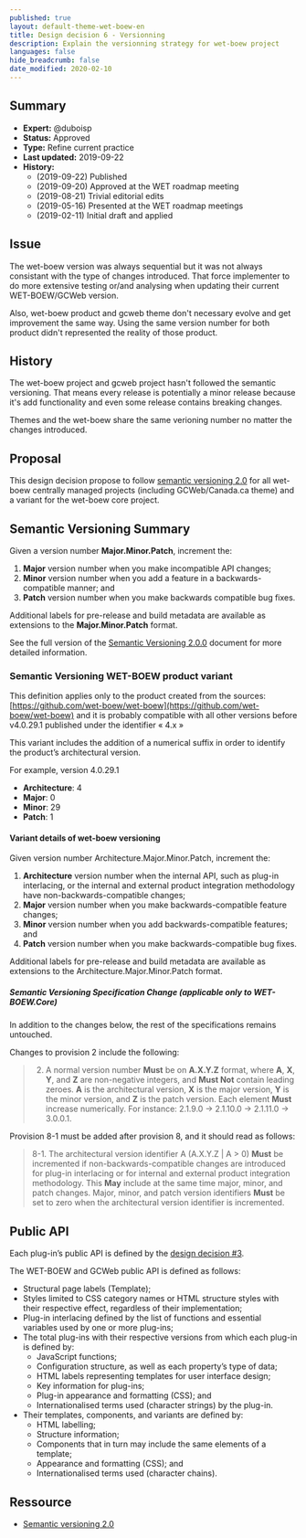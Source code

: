 ```yaml
---
published: true
layout: default-theme-wet-boew-en
title: Design decision 6 - Versionning
description: Explain the versionning strategy for wet-boew project
languages: false
hide_breadcrumb: false
date_modified: 2020-02-10
---
```


## Summary

* **Expert:** @duboisp
* **Status:** Approved
* **Type:** Refine current practice
* **Last updated:** 2019-09-22
* **History:**
	* (2019-09-22) Published
	* (2019-09-20) Approved at the WET roadmap meeting
	* (2019-08-21) Trivial editorial edits
	* (2019-05-16) Presented at the WET roadmap meetings
	* (2019-02-11) Initial draft and applied

## Issue

The wet-boew version was always sequential but it was not always consistant with the type of changes introduced. That force implementer to do more extensive testing or/and analysing when updating their current WET-BOEW/GCWeb version.

Also, wet-boew product and gcweb theme don't necessary evolve and get improvement the same way. Using the same version number for both product didn't represented the reality of those product.

## History
The wet-boew project and gcweb project hasn't followed the semantic versioning. That means every release is potentially a minor release because it's add functionality and even some release contains breaking changes.

Themes and the wet-boew share the same verioning number no matter the changes introduced.

## Proposal

This design decision propose to follow [semantic versioning 2.0](https://semver.org/) for all wet-boew centrally managed projects (including GCWeb/Canada.ca theme) and a variant for the wet-boew core project.

## Semantic Versioning Summary

Given a version number **Major.Minor.Patch**, increment the:

1. **Major** version number when you make incompatible API changes;
2. **Minor** version number when you add a feature in a backwards-compatible manner; and
3. **Patch** version number when you make backwards compatible bug fixes.

Additional labels for pre-release and build metadata are available as extensions to the **Major.Minor.Patch** format.

See the full version of the [Semantic Versioning 2.0.0](https://semver.org/) document for more detailed information.

### Semantic Versioning WET-BOEW product variant

This definition applies only to the product created from the sources: [https://github.com/wet-boew/wet-boew](https://github.com/wet-boew/wet-boew) and it is probably compatible with all other versions before v4.0.29.1 published under the identifier « 4.x »

This variant includes the addition of a numerical suffix in order to identify the product’s architectural version.

For example, version 4.0.29.1

* **Architecture**: 4
* **Major**: 0
* **Minor**: 29
* **Patch**: 1

#### Variant details of wet-boew versioning

Given version number Architecture.Major.Minor.Patch, increment the:

1. **Architecture** version number when the internal API, such as plug-in interlacing, or the internal and external product integration methodology have non-backwards-compatible changes;
2. **Major** version number when you make backwards-compatible feature changes;
3. **Minor** version number when you add backwards-compatible features; and
4. **Patch** version number when you make backwards-compatible bug fixes.

Additional labels for pre-release and build metadata are available as extensions to the Architecture.Major.Minor.Patch format.

##### Semantic Versioning Specification Change (applicable only to WET-BOEW.Core)

In addition to the changes below, the rest of the specifications remains untouched.

Changes to provision 2 include the following:

> 2. A normal version number **Must** be on **A.X.Y.Z** format, where **A**, **X**, **Y**, and **Z** are non-negative integers, and **Must Not** contain leading zeroes. **A** is the architectural version, **X** is the major version, **Y** is the minor version, and **Z** is the patch version. Each element **Must** increase numerically. For instance: 2.1.9.0 -> 2.1.10.0 -> 2.1.11.0 -> 3.0.0.1.

Provision 8-1 must be added after provision 8, and it should read as follows:

> 8-1. The architectural version identifier A (A.X.Y.Z | A > 0) **Must** be incremented if non-backwards-compatible changes are introduced for plug-in interlacing or for internal and external product integration methodology. This **May** include at the same time major, minor, and patch changes. Major, minor, and patch version identifiers **Must** be set to zero when the architectural version identifier is incremented.

## Public API

Each plug-in’s public API is defined by the [design decision #3](3.html).

The WET-BOEW and GCWeb public API is defined as follows:

* Structural page labels (Template);
* Styles limited to CSS category names or HTML structure styles with their respective effect, regardless of their implementation;
* Plug-in interlacing defined by the list of functions and essential variables used by one or more plug-ins;
* The total plug-ins with their respective versions from which each plug-in is defined by:
	* JavaScript functions;
	* Configuration structure, as well as each property’s type of data;
	* HTML labels representing templates for user interface design;
	* Key information for plug-ins;
	* Plug-in appearance and formatting (CSS); and
	* Internationalised terms used (character strings) by the plug-in.
* Their templates, components, and variants are defined by:
	* HTML labelling;
	* Structure information;
	* Components that in turn may include the same elements of a template;
	* Appearance and formatting (CSS); and
	* Internationalised terms used (character chains).

## Ressource

* [Semantic versioning 2.0](https://semver.org/)
